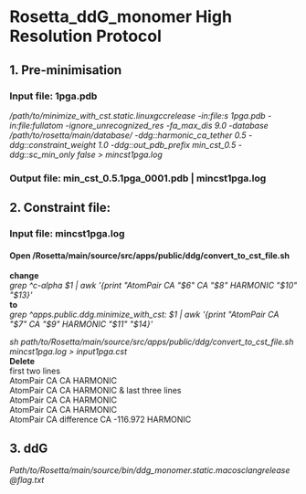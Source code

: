 # Rosetta_ddG_monomer High Resolution Protocol
## 1. Pre-minimisation
### Input file: 1pga.pdb 
*/path/to/minimize_with_cst.static.linuxgccrelease -in:file:s 1pga.pdb -in:file:fullatom -ignore_unrecognized_res -fa_max_dis 9.0 -database /path/to/rosetta/main/database/ -ddg::harmonic_ca_tether 0.5 -ddg::constraint_weight 1.0 -ddg::out_pdb_prefix min_cst_0.5 -ddg::sc_min_only false > mincst1pga.log*
### Output file: min_cst_0.5.1pga_0001.pdb | mincst1pga.log

## 2. Constraint file: 
### Input file: mincst1pga.log
#### Open /Rosetta/main/source/src/apps/public/ddg/convert_to_cst_file.sh
<b> change </b> <br> *grep ^c-alpha $1 | awk '{print "AtomPair CA "$6" CA "$8" HARMONIC "$10" "$13}'* </br>  <b> to </b> 	  <br> *grep ^apps.public.ddg.minimize_with_cst: $1 | awk '{print "AtomPair CA "$7" CA "$9" HARMONIC "$11" "$14}'* </br>

*sh path/to/Rosetta/main/source/src/apps/public/ddg/convert_to_cst_file.sh mincst1pga.log > input1pga.cst*
<br><b> Delete </b></br>
first two lines <br>
AtomPair CA  CA  HARMONIC  
AtomPair CA  CA  HARMONIC
& last three lines</br>
AtomPair CA  CA  HARMONIC  
AtomPair CA  CA  HARMONIC  
AtomPair CA difference CA -116.972 HARMONIC  

## 3. ddG 

*Path/to/Rosetta/main/source/bin/ddg_monomer.static.macosclangrelease @flag.txt*


